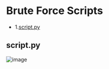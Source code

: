 # Brute Force Scripts
+ 1.[script.py](https://github.com/h4md153v63n/Python_Scripts/blob/master/Brute_Force/README.md#scriptpy)

## script.py

![image](https://github.com/h4md153v63n/Python_Scripts/assets/5091265/d1270864-ddf2-4df4-895c-ef6fc7d02840)


